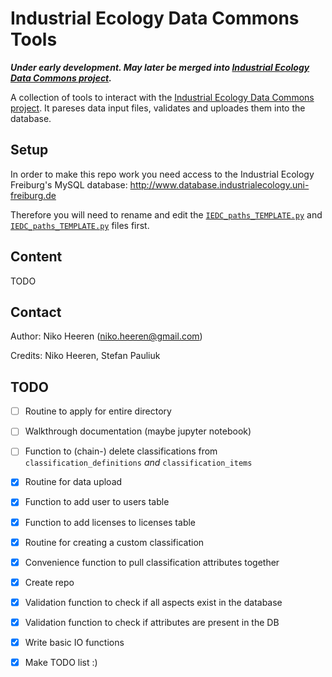 # Industrial Ecology Data Commons Tools

***Under early development. May later be merged into [Industrial Ecology Data Commons project](https://github.com/IndEcol/IE_data_commons).***

A collection of tools to interact with the [Industrial Ecology Data Commons project](https://github.com/IndEcol/IE_data_commons). It pareses data input files, validates and uploades them into the database.

## Setup

In order to make this repo work you need access to the Industrial Ecology Freiburg's MySQL database: http://www.database.industrialecology.uni-freiburg.de

Therefore you will need to rename and edit the [`IEDC_paths_TEMPLATE.py`](IEDC_paths_TEMPLATE.py) and [`IEDC_paths_TEMPLATE.py`](IEDC_paths_TEMPLATE.py) files first.

## Content

TODO

## Contact

Author: Niko Heeren (niko.heeren@gmail.com)

Credits: Niko Heeren, Stefan Pauliuk


## TODO

- [ ] Routine to apply for entire directory
- [ ] Walkthrough documentation (maybe jupyter notebook)
- [ ] Function to (chain-) delete classifications from `classification_definitions` *and* `classification_items`

- [x] Routine for data upload
- [x] Function to add user to users table
- [x] Function to add licenses to licenses table
- [x] Routine for creating a custom classification
- [x] Convenience function to pull classification attributes together
- [x] Create repo
- [x] Validation function to check if all aspects exist in the database
- [x] Validation function to check if attributes are present in the DB
- [x] Write basic IO functions
- [x] Make TODO list :)
